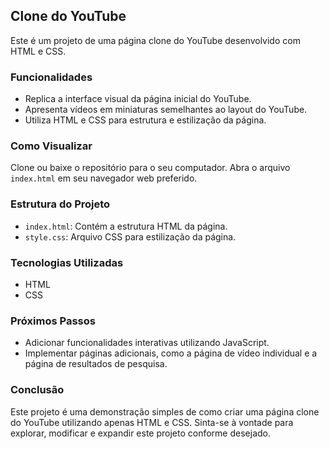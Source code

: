 ## Clone do YouTube

Este é um projeto de uma página clone do YouTube desenvolvido com HTML e CSS.

### Funcionalidades

- Replica a interface visual da página inicial do YouTube.
- Apresenta vídeos em miniaturas semelhantes ao layout do YouTube.
- Utiliza HTML e CSS para estrutura e estilização da página.

### Como Visualizar

Clone ou baixe o repositório para o seu computador.
Abra o arquivo `index.html` em seu navegador web preferido.

### Estrutura do Projeto

- `index.html`: Contém a estrutura HTML da página.
- `style.css`: Arquivo CSS para estilização da página.

### Tecnologias Utilizadas

- HTML
- CSS

### Próximos Passos

- Adicionar funcionalidades interativas utilizando JavaScript.
- Implementar páginas adicionais, como a página de vídeo individual e a página de resultados de pesquisa.

### Conclusão

Este projeto é uma demonstração simples de como criar uma página clone do YouTube utilizando apenas HTML e CSS. Sinta-se à vontade para explorar, modificar e expandir este projeto conforme desejado.